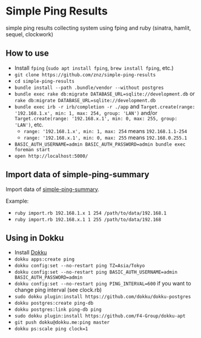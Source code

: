 # Simple Ping Results

simple ping results collecting system using fping and ruby (sinatra, hamlit, sequel, clockwork)

## How to use

- Install `fping` (`sudo apt install fping`, `brew install fping`, etc.)
- `git clone https://github.com/znz/simple-ping-results`
- `cd simple-ping-results`
- `bundle install --path .bundle/vendor --without postgres`
- `bundle exec rake db:migrate DATABASE_URL=sqlite://development.db` or `rake db:migrate DATABASE_URL=sqlite://development.db`
- `bundle exec irb -r irb/completion -r ./app` and `Target.create(range: '192.168.1.x', min: 1, max: 254, group: 'LAN')` and/or `Target.create(range: '192.168.x.1', min: 0, max: 255, group: 'LAN')`, etc.
  - `range: '192.168.1.x', min: 1, max: 254` means `192.168.1.1-254`
  - `range: '192.168.x.1', min: 0, max: 255` means `192.168.0.255.1`
- `BASIC_AUTH_USERNAME=admin BASIC_AUTH_PASSWORD=admin bundle exec foreman start`
- `open http://localhost:5000/`

## Import data of simple-ping-summary

Import data of [simple-ping-summary](https://github.com/znz/simple-ping-summary).

Example:

- `ruby import.rb 192.168.1.x 1 254 /path/to/data/192.168.1`
- `ruby import.rb 192.168.x.1 1 255 /path/to/data/192.168`

## Using in Dokku

- Install [Dokku](http://dokku.viewdocs.io/dokku/)
- `dokku apps:create ping`
- `dokku config:set --no-restart ping TZ=Asia/Tokyo`
- `dokku config:set --no-restart ping BASIC_AUTH_USERNAME=admin BASIC_AUTH_PASSWORD=admin`
- `dokku config:set --no-restart ping PING_INTERVAL=600` if you want to change ping interval (see clock.rb)
- `sudo dokku plugin:install https://github.com/dokku/dokku-postgres`
- `dokku postgres:create ping-db`
- `dokku postgres:link ping-db ping`
- `sudo dokku plugin:install https://github.com/F4-Group/dokku-apt`
- `git push dokku@dokku.me:ping master`
- `dokku ps:scale ping clock=1`

